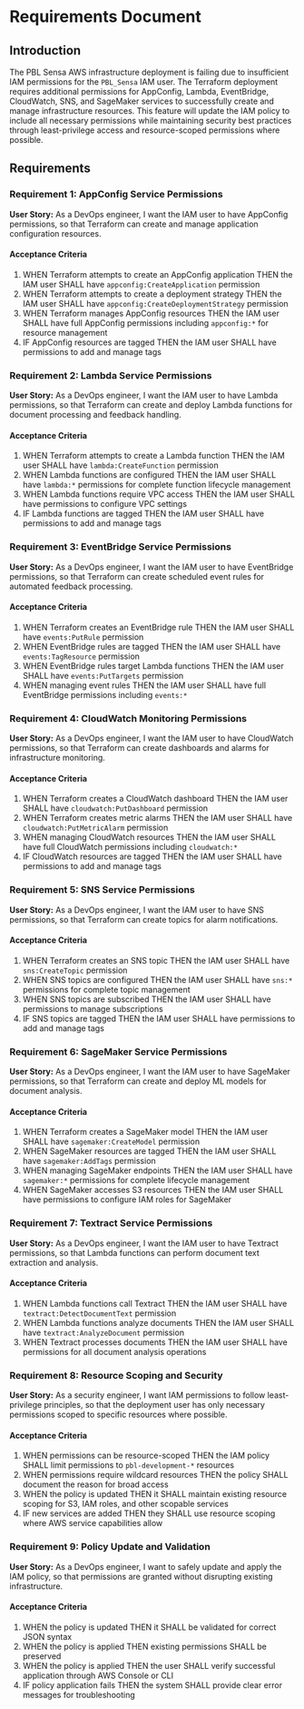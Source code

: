 # Requirements Document

## Introduction

The PBL Sensa AWS infrastructure deployment is failing due to insufficient IAM permissions for the `PBL_Sensa` IAM user. The Terraform deployment requires additional permissions for AppConfig, Lambda, EventBridge, CloudWatch, SNS, and SageMaker services to successfully create and manage infrastructure resources. This feature will update the IAM policy to include all necessary permissions while maintaining security best practices through least-privilege access and resource-scoped permissions where possible.

## Requirements

### Requirement 1: AppConfig Service Permissions

**User Story:** As a DevOps engineer, I want the IAM user to have AppConfig permissions, so that Terraform can create and manage application configuration resources.

#### Acceptance Criteria

1. WHEN Terraform attempts to create an AppConfig application THEN the IAM user SHALL have `appconfig:CreateApplication` permission
2. WHEN Terraform attempts to create a deployment strategy THEN the IAM user SHALL have `appconfig:CreateDeploymentStrategy` permission
3. WHEN Terraform manages AppConfig resources THEN the IAM user SHALL have full AppConfig permissions including `appconfig:*` for resource management
4. IF AppConfig resources are tagged THEN the IAM user SHALL have permissions to add and manage tags

### Requirement 2: Lambda Service Permissions

**User Story:** As a DevOps engineer, I want the IAM user to have Lambda permissions, so that Terraform can create and deploy Lambda functions for document processing and feedback handling.

#### Acceptance Criteria

1. WHEN Terraform attempts to create a Lambda function THEN the IAM user SHALL have `lambda:CreateFunction` permission
2. WHEN Lambda functions are configured THEN the IAM user SHALL have `lambda:*` permissions for complete function lifecycle management
3. WHEN Lambda functions require VPC access THEN the IAM user SHALL have permissions to configure VPC settings
4. IF Lambda functions are tagged THEN the IAM user SHALL have permissions to add and manage tags

### Requirement 3: EventBridge Service Permissions

**User Story:** As a DevOps engineer, I want the IAM user to have EventBridge permissions, so that Terraform can create scheduled event rules for automated feedback processing.

#### Acceptance Criteria

1. WHEN Terraform creates an EventBridge rule THEN the IAM user SHALL have `events:PutRule` permission
2. WHEN EventBridge rules are tagged THEN the IAM user SHALL have `events:TagResource` permission
3. WHEN EventBridge rules target Lambda functions THEN the IAM user SHALL have `events:PutTargets` permission
4. WHEN managing event rules THEN the IAM user SHALL have full EventBridge permissions including `events:*`

### Requirement 4: CloudWatch Monitoring Permissions

**User Story:** As a DevOps engineer, I want the IAM user to have CloudWatch permissions, so that Terraform can create dashboards and alarms for infrastructure monitoring.

#### Acceptance Criteria

1. WHEN Terraform creates a CloudWatch dashboard THEN the IAM user SHALL have `cloudwatch:PutDashboard` permission
2. WHEN Terraform creates metric alarms THEN the IAM user SHALL have `cloudwatch:PutMetricAlarm` permission
3. WHEN managing CloudWatch resources THEN the IAM user SHALL have full CloudWatch permissions including `cloudwatch:*`
4. IF CloudWatch resources are tagged THEN the IAM user SHALL have permissions to add and manage tags

### Requirement 5: SNS Service Permissions

**User Story:** As a DevOps engineer, I want the IAM user to have SNS permissions, so that Terraform can create topics for alarm notifications.

#### Acceptance Criteria

1. WHEN Terraform creates an SNS topic THEN the IAM user SHALL have `sns:CreateTopic` permission
2. WHEN SNS topics are configured THEN the IAM user SHALL have `sns:*` permissions for complete topic management
3. WHEN SNS topics are subscribed THEN the IAM user SHALL have permissions to manage subscriptions
4. IF SNS topics are tagged THEN the IAM user SHALL have permissions to add and manage tags

### Requirement 6: SageMaker Service Permissions

**User Story:** As a DevOps engineer, I want the IAM user to have SageMaker permissions, so that Terraform can create and deploy ML models for document analysis.

#### Acceptance Criteria

1. WHEN Terraform creates a SageMaker model THEN the IAM user SHALL have `sagemaker:CreateModel` permission
2. WHEN SageMaker resources are tagged THEN the IAM user SHALL have `sagemaker:AddTags` permission
3. WHEN managing SageMaker endpoints THEN the IAM user SHALL have `sagemaker:*` permissions for complete lifecycle management
4. WHEN SageMaker accesses S3 resources THEN the IAM user SHALL have permissions to configure IAM roles for SageMaker

### Requirement 7: Textract Service Permissions

**User Story:** As a DevOps engineer, I want the IAM user to have Textract permissions, so that Lambda functions can perform document text extraction and analysis.

#### Acceptance Criteria

1. WHEN Lambda functions call Textract THEN the IAM user SHALL have `textract:DetectDocumentText` permission
2. WHEN Lambda functions analyze documents THEN the IAM user SHALL have `textract:AnalyzeDocument` permission
3. WHEN Textract processes documents THEN the IAM user SHALL have permissions for all document analysis operations

### Requirement 8: Resource Scoping and Security

**User Story:** As a security engineer, I want IAM permissions to follow least-privilege principles, so that the deployment user has only necessary permissions scoped to specific resources where possible.

#### Acceptance Criteria

1. WHEN permissions can be resource-scoped THEN the IAM policy SHALL limit permissions to `pbl-development-*` resources
2. WHEN permissions require wildcard resources THEN the policy SHALL document the reason for broad access
3. WHEN the policy is updated THEN it SHALL maintain existing resource scoping for S3, IAM roles, and other scopable services
4. IF new services are added THEN they SHALL use resource scoping where AWS service capabilities allow

### Requirement 9: Policy Update and Validation

**User Story:** As a DevOps engineer, I want to safely update and apply the IAM policy, so that permissions are granted without disrupting existing infrastructure.

#### Acceptance Criteria

1. WHEN the policy is updated THEN it SHALL be validated for correct JSON syntax
2. WHEN the policy is applied THEN existing permissions SHALL be preserved
3. WHEN the policy is applied THEN the user SHALL verify successful application through AWS Console or CLI
4. IF policy application fails THEN the system SHALL provide clear error messages for troubleshooting

